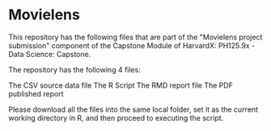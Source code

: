 # Movielens
This repository has the following files that are part of the "Movielens project submission" component of the Capstone Module of HarvardX: PH125.9x - Data Science: Capstone.

The repository has the following 4 files:

The CSV source data file
The R Script
The RMD report file
The PDF published report

Please download all the files into the same local folder, set it as the current working directory in R, and then proceed to executing the script.

